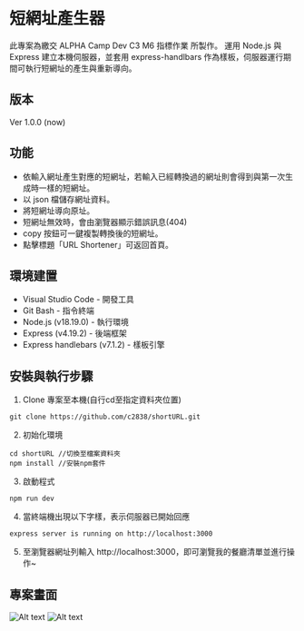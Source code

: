 # 短網址產生器
此專案為繳交 ALPHA Camp Dev C3 M6 指標作業 所製作。
運用 Node.js 與 Express 建立本機伺服器，並套用 express-handlbars 作為樣板，伺服器運行期間可執行短網址的產生與重新導向。


## 版本
Ver 1.0.0 (now)


## 功能
* 依輸入網址產生對應的短網址，若輸入已經轉換過的網址則會得到與第一次生成時一樣的短網址。
* 以 json 檔儲存網址資料。
* 將短網址導向原址。
* 短網址無效時，會由瀏覽器顯示錯誤訊息(404)
* copy 按鈕可一鍵複製轉換後的短網址。
* 點擊標題「URL Shortener」可返回首頁。


## 環境建置
* Visual Studio Code - 開發工具
* Git Bash - 指令終端
* Node.js (v18.19.0) - 執行環境
* Express (v4.19.2) - 後端框架
* Express handlebars (v7.1.2) - 樣板引擎


## 安裝與執行步驟
1. Clone 專案至本機(自行cd至指定資料夾位置)
```
git clone https://github.com/c2838/shortURL.git
```
2. 初始化環境
```
cd shortURL //切換至檔案資料夾
npm install //安裝npm套件
```
3. 啟動程式
```
npm run dev
```
4. 當終端機出現以下字樣，表示伺服器已開始回應
```
express server is running on http://localhost:3000
```
5. 至瀏覽器網址列輸入 http://localhost:3000，即可瀏覽我的餐廳清單並進行操作~


## 專案畫面
![Alt text](https://imgur.com/a/qpkCqvh.jpg)
![Alt text](https://imgur.com/a/fTZfGhG.jpg)
